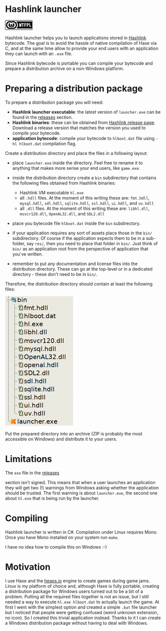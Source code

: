 Hashlink launcher
=================

![img](img/wtfpl_license.png)

Hashlink launcher helps you to launch applications stored in
[Hashlink](https://hashlink.haxe.org/) bytecode.  The goal is to avoid the
hassle of native compilation of Haxe via C, and at the same time allow to
provide your end users with an application they can launch with an `.exe` file.

Since Hashlink bytecode is portable you can compile your bytecode and prepare a
distribution archive on a non-Windows platform.


Preparing a distribution package
================================

To prepare a distribution package you will need:

  * **Hashlink launcher executable**: the latest version of `launcher.exe` can
    be found in the [releases](https://github.com/jstolarek/hashlink-launcher/releases)
    section.
  * **Hashlink binaries**: these can be obtained from [Hashlink release
    page](https://github.com/HaxeFoundation/hashlink/releases).  Download a
    release version that matches the version you used to compile your bytecode.
  * **application bytecode**: compile your bytecode to `hlboot.dat` file using
    `-hl hlboot.dat` compilation flag.

Create a distribution directory and place the files in a following layout:

  * place `launcher.exe` inside the directory.  Feel free to rename it to
    anything that makes more sense your end users, like `game.exe`.

  * inside the distribution directory create a `bin` subdirectory that contains
    the following files obtained from Hashlink binaries:
    - Hashlink VM executable `hl.exe`
    - all `.hdll` files.  At the moment of this writing these are: `fmt.hdll`,
      `mysql.hdll`, `sdl.hdll`, `sqlite.hdll`, `ssl.hdll`, `ui.hdll`, and
      `uv.hdll`
    - all `.dll` files.  At the moment of this writing these are: `libhl.dll`,
      `msvcr120.dll`, `OpenAL32.dll`, and `SDL2.dll`

  * place you bytecode file `hlboot.dat` inside the `bin` subdirectory.

  * if your application requires any sort of assets place those in the `bin/`
    subdirectory.  Of course if the application expects them to be in a
    sub-folder, say `res/`, then you need to place that folder in `bin/`.  Just
    think of `bin/` as an application root from the perspective of application
    that you've written.

  * remember to put any documentation and license files into the distribution
    directory.  These can go at the top-level or in a dedicated directory -
    these don't need to be in `bin/`.

Therefore, the distribution directory should contain at least the following
files:

![img](img/file_layout.png)

Put the prepared directory into an archive (ZIP is probably the most accessible
on Windows) and distribute it to your users.


Limitations
===========

The `exe` file in the [releases](https://github.com/jstolarek/hashlink-launcher/releases)

section isn't signed.  This means that when a user launches an application they
will get two (!) warnings from Windows asking whether the application should be
trusted.  The first warning is about `launcher.exe`, the second one about
`hl.exe` that is being run by the launcher.


Compiling
=========

Hashlink launcher is written in C#.  Compilation under Linux requires Mono.
Once you have Mono installed on your system run `make`.

I have no idea how to compile this on Windows :-)


Motivation
==========

I use Haxe and the [heaps.io](https://heaps.io/) engine to create games during
game jams.  Linux is my platform of choice and, although Haxe is fully portable,
creating a distribution package for Windows users turned out to be a bit of a
problem.  Putting all the required files together is not an issue, but I still
needed a way to execute `hl.exe hlboot.dat` to actually launch the game.  At
first I went with the simplest option and created a simple `.bat` file launcher
but I noticed that people were getting confused (weird unknown extension, no
icon).  So I created this trivial application instead.  Thanks to it I can
create a Windows distribution package without having to deal with Windows.
